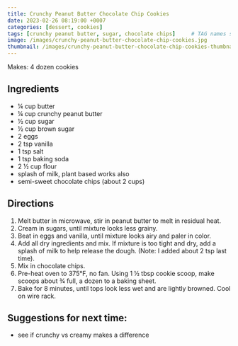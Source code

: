 ```yaml
---
title: Crunchy Peanut Butter Chocolate Chip Cookies
date: 2023-02-26 08:19:00 +0007
categories: [dessert, cookies]
tags: [crunchy peanut butter, sugar, chocolate chips]     # TAG names should always be lowercase
image: /images/crunchy-peanut-butter-chocolate-chip-cookies.jpg
thumbnail: /images/crunchy-peanut-butter-chocolate-chip-cookies-thumbnail.jpg
---
```


Makes: 4 dozen cookies

## Ingredients

* &frac14; cup butter
* &frac14; cup crunchy peanut butter
* &frac12; cup sugar
* &frac12; cup brown sugar
* 2 eggs
* 2 tsp vanilla
* 1 tsp salt
* 1 tsp baking soda
* 2 &frac12; cup flour
* splash of milk, plant based works also
* semi-sweet chocolate chips (about 2 cups)

## Directions

1. Melt butter in microwave, stir in peanut butter to melt in residual heat.
2. Cream in sugars, until mixture looks less grainy.
3. Beat in eggs and vanilla, until mixture looks airy and paler in color.
4. Add all dry ingredients and mix. If mixture is too tight and dry, add a splash of milk to help release the dough. (Note: I added about 2 tsp last time).
5. Mix in chocolate chips.
6. Pre-heat oven to 375&deg;F, no fan. Using 1 &frac12; tbsp cookie scoop, make scoops about &frac34; full, a dozen to a baking sheet.
7. Bake for 8 minutes, until tops look less wet and are lightly browned. Cool on wire rack.



## Suggestions for next time:
* see if crunchy vs creamy makes a difference
